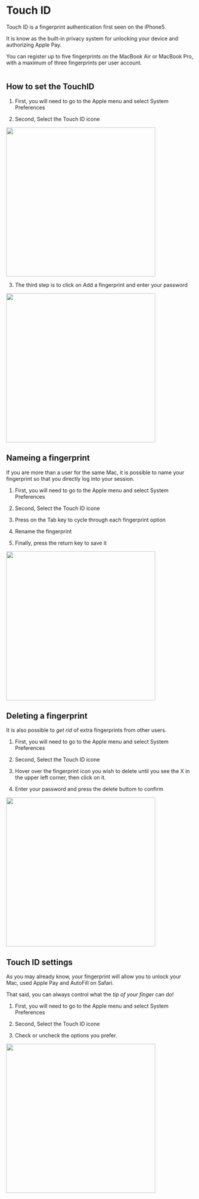 # Touch ID

Touch ID is a fingerprint authentication first seen on the iPhone5.

It is know as the built-in privacy system for unlocking your device and authorizing Apple Pay.

You can register up to five fingerprints on the MacBook Air or MacBook Pro, with a maximum of three fingerprints per user account.

<img scr="https://www.imore.com/sites/imore.com/files/styles/w830/public/field/image/2016/11/macbook-pro-touch-id-screens.jpg" width="400">

## How to set the TouchID

1. First, you will need to go to the Apple menu and select System Preferences

2. Second, Select the Touch ID icone

<img src="https://www.imore.com/sites/imore.com/files/styles/w830/public/field/image/2019/05/touch-id-mac-setup-01.jpg" width="400">

3. The third step is to click on Add a fingerprint and enter your password

<img src="https://www.imore.com/sites/imore.com/files/styles/w830/public/field/image/2019/05/touch-id-add-fingerprint-mac-01.jpg" width="400">

## Nameing a fingerprint

If you are more than a user for the same Mac, it is possible to name your fingerprint so that you directly log into your session. 

1. First, you will need to go to the Apple menu and select System Preferences

2. Second, Select the Touch ID icone

3. Press on the Tab key to cycle through each fingerprint option

4. Rename the fingerprint

5. Finally, press the return key to save it

<img src="https://www.imore.com/sites/imore.com/files/styles/w830/public/field/image/2019/05/touch-id-rename-fingerprint-mac-01.jpg" width="400">

## Deleting a fingerprint

It is also possible to *get rid* of extra fingerprints from other users. 

1. First, you will need to go to the Apple menu and select System Preferences

2. Second, Select the Touch ID icone

3. Hover over the fingerprint icon you wish to delete until you see the X in the upper left corner, then click on it.

4. Enter your password and press the delete buttom to confirm

<img src="https://www.imore.com/sites/imore.com/files/styles/w830/public/field/image/2019/05/touch-id-delete-fingerprint-mac-01.jpg" width="400">

## Touch ID settings

As you may already know, your fingerprint will allow you to unlock your Mac, used Apple Pay and AutoFill on Safari.

That said, you can always control what the *tip of your finger* can do!

1. First, you will need to go to the Apple menu and select System Preferences

2. Second, Select the Touch ID icone

3. Check or uncheck the options you prefer.

<img src="https://www.imore.com/sites/imore.com/files/styles/w830/public/field/image/2019/05/touch-id-mac-customize-01.jpg" width="400">
